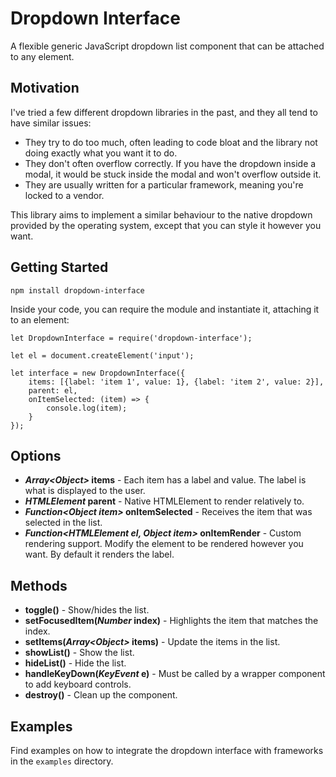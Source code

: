 # Dropdown Interface

A flexible generic JavaScript dropdown list component that can be attached to any element.

## Motivation

I've tried a few different dropdown libraries in the past, and they all tend to have similar issues:

* They try to do too much, often leading to code bloat and the library not doing exactly what you want it to do.
* They don't often overflow correctly. If you have the dropdown inside a modal, it would be stuck inside the modal and won't overflow outside it. 
* They are usually written for a particular framework, meaning you're locked to a vendor.

This library aims to implement a similar behaviour to the native dropdown provided by the operating system, except that you can style it however you want.

## Getting Started

```npm install dropdown-interface```

Inside your code, you can require the module and instantiate it, attaching it to an element:

```
let DropdownInterface = require('dropdown-interface');

let el = document.createElement('input');

let interface = new DropdownInterface({
    items: [{label: 'item 1', value: 1}, {label: 'item 2', value: 2}],
    parent: el,
    onItemSelected: (item) => {
        console.log(item);
    }
});
```

## Options

* ***Array&lt;Object&gt;* items** - Each item has a label and value. The label is what is displayed to the user.
* ***HTMLElement* parent** - Native HTMLElement to render relatively to.
* ***Function&lt;Object item&gt;* onItemSelected** - Receives the item that was selected in the list. 
* ***Function&lt;HTMLElement el, Object item&gt;* onItemRender** - Custom rendering support. Modify the element to be rendered however you want. By default it renders the label.


## Methods

* **toggle()** - Show/hides the list.
* **setFocusedItem(*Number* index)** - Highlights the item that matches the index.
* **setItems(*Array&lt;Object&gt;* items)** - Update the items in the list.
* **showList()** - Show the list.
* **hideList()** - Hide the list.
* **handleKeyDown(*KeyEvent* e)** - Must be called by a wrapper component to add keyboard controls.
* **destroy()** - Clean up the component.


## Examples

Find examples on how to integrate the dropdown interface with frameworks in the ```examples``` directory.